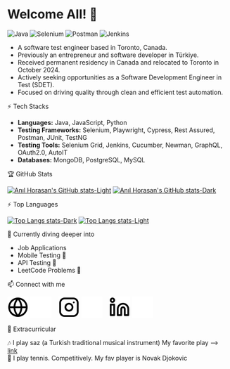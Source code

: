
# Welcome All! 👋


![Java](https://img.shields.io/badge/Code-Java-orange?style=flat-square&logo=java)
![Selenium](https://img.shields.io/badge/Test-Selenium-green?style=flat-square&logo=selenium)
![Postman](https://img.shields.io/badge/API-Postman-orange?style=flat-square&logo=postman)
![Jenkins](https://img.shields.io/badge/CI%2FCD-Jenkins-blue?style=flat-square&logo=jenkins)


- A software test engineer based in Toronto, Canada.
- Previously an entrepreneur and software developer in Türkiye.
- Received permanent residency in Canada and relocated to Toronto in October 2024.
- Actively seeking opportunities as a Software Development Engineer in Test (SDET).
- Focused on driving quality through clean and efficient test automation.


⚡ Tech Stacks

- **Languages:** Java, JavaScript, Python
- **Testing Frameworks:** Selenium, Playwright, Cypress, Rest Assured, Postman, JUnit, TestNG
- **Testing Tools:** Selenium Grid, Jenkins, Cucumber, Newman, GraphQL, OAuth2.0, AutoIT
- **Databases:** MongoDB, PostgreSQL, MySQL


🏆 GitHub Stats

[![Anıl Horasan's GitHub stats-Light](https://github-readme-stats.vercel.app/api?username=anilhorasan&show_icons=true&count_private=true&theme=default#gh-light-mode-only)](https://github.com/anilhorasan/github-readme-stats#gh-light-mode-only)
[![Anıl Horasan's GitHub stats-Dark](https://github-readme-stats.vercel.app/api?username=anilhorasan&show_icons=true&count_private=true&theme=dracula#gh-dark-mode-only)](https://github.com/anilhorasan/github-readme-stats#gh-dark-mode-only)


⚡️ Top Languages

[![Top Langs stats-Dark](https://github-readme-stats.vercel.app/api/top-langs/?username=anilhorasan&hide_progress=false&show_icons=true&theme=dracula#gh-dark-mode-only)](https://github.com/anilhorasan/github-readme-stats#gh-dark-mode-only)
[![Top Langs stats-Light](https://github-readme-stats.vercel.app/api/top-langs/?username=anilhorasan&hide_progress=false&show_icons=true&theme=default#gh-light-mode-only)](https://github.com/anilhorasan/github-readme-stats#gh-light-mode-only)


🌱 Currently diving deeper into

* Job Applications
* Mobile Testing 🦾
* API Testing 🔐
* LeetCode Problems 🐧


📫 Connect with me

[![website-light](./img/globe-light.svg)](https://www.mobirob.com/index_en.html#gh-light-mode-only)
[![website-dark](./img/globe-dark.svg)](https://www.mobirob.com/index_en.html#gh-dark-mode-only)
&nbsp;&nbsp;
[![instagram-light](./img/instagram-light.svg)](https://www.instagram.com/anilhorasan/#gh-light-mode-only)
[![instagram-dark](./img/instagram-dark.svg)](https://www.instagram.com/anilhorasan/#gh-dark-mode-only)
&nbsp;&nbsp;
[![linkedin-light](./img/linkedin-light.svg)](https://www.linkedin.com/in/anil-horasan/#gh-light-mode-only)
[![linkedin-dark](./img/linkedin-dark.svg)](https://www.linkedin.com/in/anil-horasan/#gh-dark-mode-only)


🐣 Extracurricular

🎶 I play saz (a Turkish traditional musical instrument) My favorite play --> [link](https://www.youtube.com/watch?v=p3Jtm44EKZc&ab_channel=anilhorasan)  
🎾 I play tennis. Competitively. My fav player is Novak Djokovic   



